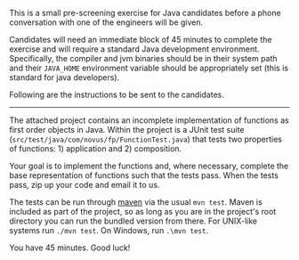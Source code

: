 This is a small pre-screening exercise for Java candidates before a phone conversation with one of the engineers
will be given. 

Candidates will need an immediate block of 45 minutes to complete the exercise and will require a standard
Java development environment. Specifically, the compiler and jvm binaries should be in their system path
and their `JAVA_HOME` environment variable should be appropriately set (this is standard for java developers).

Following are the instructions to be sent to the candidates.

---

The attached project contains an incomplete implementation of functions as first order objects in Java.
Within the project is a JUnit test suite (`src/test/java/com/novus/fp/FunctionTest.java`) that tests two properties
of functions: 1) application and 2) composition.

Your goal is to implement the functions and, where necessary, complete the base representation of functions such
that the tests pass. When the tests pass, zip up your code and email it to us.

The tests can be run through [maven](http://maven.apache.org/download.cgi) via the usual `mvn test`. Maven is
included as part of the project, so as long as you are in the project's root directory you can run the bundled
version from there. For UNIX-like systems run `./mvn test`. On Windows, run `.\mvn test`.

You have 45 minutes. Good luck!
